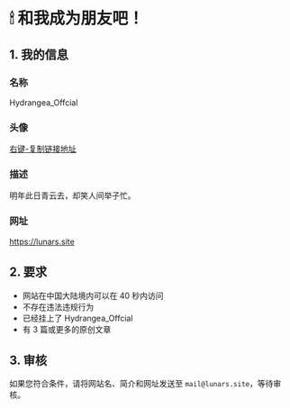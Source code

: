 # 🕯 和我成为朋友吧！
## 1. 我的信息
### 名称
Hydrangea_Offcial
### 头像
[右键-复制链接地址](https://gcore.jsdelivr.net/gh/lunarblog/CDN@Avatar-241002/avatar/241002.JPG)
### 描述
明年此日青云去，却笑人间举子忙。
### 网址
https://lunars.site 
## 2. 要求
- 网站在中国大陆境内可以在 40 秒内访问
- 不存在违法违规行为
- 已经挂上了 Hydrangea_Offcial
- 有 3 篇或更多的原创文章
## 3. 审核
如果您符合条件，请将网站名、简介和网址发送至 ```mail@lunars.site```，等待审核。
